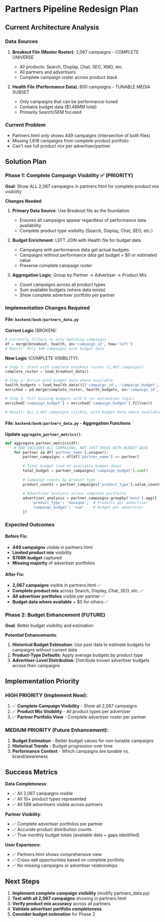 # Partners Pipeline Redesign Plan

## Current Architecture Analysis

### Data Sources
1. **Breakout File (Master Roster)**: 2,067 campaigns - COMPLETE UNIVERSE
   - All products: Search, Display, Chat, SEO, XMO, etc.
   - All partners and advertisers
   - Complete campaign roster across product stack

2. **Health File (Performance Data)**: 800 campaigns - TUNABLE MEDIA SUBSET  
   - Only campaigns that can be performance-tuned
   - Contains budget data ($1.48MM total)
   - Primarily Search/SEM focused

### Current Problem
- Partners.html only shows 449 campaigns (intersection of both files)
- Missing 1,618 campaigns from complete product portfolio
- Can't see full product mix per advertiser/partner

## Solution Plan

### Phase 1: Complete Campaign Visibility ✅ (PRIORITY)
**Goal**: Show ALL 2,067 campaigns in partners.html for complete product mix visibility

**Changes Needed**:

1. **Primary Data Source**: Use Breakout file as the foundation
   - Ensures all campaigns appear regardless of performance data availability
   - Complete product type visibility (Search, Display, Chat, SEO, etc.)

2. **Budget Enrichment**: LEFT JOIN with Health file for budget data
   - Campaigns with performance data get actual budgets
   - Campaigns without performance data get budget = $0 or estimated value
   - Preserve complete campaign roster

3. **Aggregation Logic**: Group by Partner → Advertiser → Product Mix
   - Count campaigns across all product types
   - Sum available budgets (where data exists)
   - Show complete advertiser portfolio per partner

### Implementation Changes Required

#### File: `backend/book/partners_data.py`

**Current Logic** (BROKEN):
```python
# Currently filters to only matching campaigns
df = merge(breakout, health, on='campaign_id', how='left')
# Result: Only 449 campaigns with budget data
```

**New Logic** (COMPLETE VISIBILITY):
```python
# Step 1: Start with complete breakout roster (2,067 campaigns)
complete_roster = load_breakout_data()

# Step 2: Enrich with budget data where available  
health_budgets = load_health_data()[['campaign_id', 'campaign_budget', 'am', 'utilization']]
enriched = pd.merge(complete_roster, health_budgets, on='campaign_id', how='left')

# Step 3: Fill missing budgets with 0 (or estimation logic)
enriched['campaign_budget'] = enriched['campaign_budget'].fillna(0)

# Result: ALL 2,067 campaigns visible, with budget data where available
```

#### File: `backend/book/partners_data.py` - Aggregation Functions

**Update `aggregate_partner_metrics()`**:
```python
def aggregate_partner_metrics(df):
    # NOW INCLUDES ALL CAMPAIGNS, NOT JUST THOSE WITH BUDGET DATA
    for partner in df['partner_name'].unique():
        partner_campaigns = df[df['partner_name'] == partner]
        
        # Total budget (sum of available budget data)
        total_budget = partner_campaigns['campaign_budget'].sum()
        
        # Campaign counts by product type
        product_counts = partner_campaigns['product_type'].value_counts()
        
        # Advertiser analysis across complete portfolio
        advertiser_analysis = partner_campaigns.groupby('maid').agg({
            'product_type': 'nunique',  # Products per advertiser
            'campaign_budget': 'sum'    # Budget per advertiser
        })
```

### Expected Outcomes

#### Before Fix:
- **449 campaigns** visible in partners.html
- **Limited product mix** visibility  
- **$768K budget** captured
- **Missing majority** of advertiser portfolios

#### After Fix:
- **2,067 campaigns** visible in partners.html ✅
- **Complete product mix** across Search, Display, Chat, SEO, etc. ✅
- **All advertiser portfolios** visible per partner ✅
- **Budget data where available** + $0 for others ✅

### Phase 2: Budget Enhancement (FUTURE)
**Goal**: Better budget visibility and estimation

**Potential Enhancements**:
1. **Historical Budget Estimation**: Use past data to estimate budgets for campaigns without current data
2. **Product-Type Defaults**: Apply average budgets by product type
3. **Advertiser-Level Distribution**: Distribute known advertiser budgets across their campaigns

## Implementation Priority

### HIGH PRIORITY (Implement Now):
1. ✅ **Complete Campaign Visibility** - Show all 2,067 campaigns
2. ✅ **Product Mix Visibility** - All product types per advertiser
3. ✅ **Partner Portfolio View** - Complete advertiser roster per partner

### MEDIUM PRIORITY (Future Enhancement):
1. **Budget Estimation** - Better budget values for non-tunable campaigns  
2. **Historical Trends** - Budget progression over time
3. **Performance Context** - Which campaigns are tunable vs. brand/awareness

## Success Metrics

**Data Completeness**:
- ✅ All 2,067 campaigns visible
- ✅ All 10+ product types represented  
- ✅ All 588 advertisers visible across partners

**Partner Visibility**:
- ✅ Complete advertiser portfolios per partner
- ✅ Accurate product distribution counts
- ✅ True monthly budget totals (available data + gaps identified)

**User Experience**:
- ✅ Partners.html shows comprehensive view
- ✅ Cross-sell opportunities based on complete portfolio
- ✅ No missing campaigns or advertiser relationships

## Next Steps

1. **Implement complete campaign visibility** (modify partners_data.py)
2. **Test with all 2,067 campaigns** showing in partners.html
3. **Verify product mix accuracy** across all partners
4. **Validate advertiser portfolio completeness**
5. **Consider budget estimation** for Phase 2